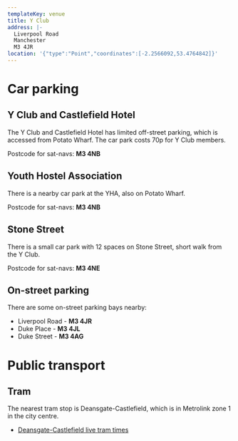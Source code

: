 ```yaml
---
templateKey: venue
title: Y Club
address: |-
  Liverpool Road
  Manchester
  M3 4JR
location: '{"type":"Point","coordinates":[-2.2566092,53.4764842]}'
---
```

# Car parking

## Y Club and Castlefield Hotel

The Y Club and Castlefield Hotel has limited off-street parking, which is accessed from Potato Wharf. The car park costs 70p for Y Club members.

Postcode for sat-navs: **M3 4NB**

## Youth Hostel Association

There is a nearby car park at the YHA, also on Potato Wharf.

Postcode for sat-navs: **M3 4NB**

## Stone Street

There is a small car park with 12 spaces on Stone Street, short walk from the Y Club.

Postcode for sat-navs: **M3 4NE**

## On-street parking

There are some on-street parking bays nearby:

* Liverpool Road - **M3 4JR**
* Duke Place - **M3 4JL**
* Duke Street - **M3 4AG**

# Public transport

## Tram

The nearest tram stop is Deansgate-Castlefield, which is in Metrolink zone 1 in the city centre.

* [Deansgate-Castlefield live tram times](https://tfgm.com/public-transport/tram/stops/deansgate-castlefield-tram)
